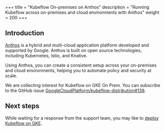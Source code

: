 +++
title = "Kubeflow On-premises on Anthos"
description = "Running Kubeflow across on-premises and cloud environments with Anthos"
weight = 200
+++

## Introduction

[Anthos](https://cloud.google.com/anthos) is a hybrid and multi-cloud 
application platform developed and supported by Google. Anthos is built on
open source technologies, including Kubernetes, Istio, and Knative.

Using Anthos, you can create a consistent setup across your on-premises and 
cloud environments, helping you to automate policy and security at scale.

We are collecting interest for Kubeflow on GKE On Prem. You can subscribe
to the GitHub issue [GoogleCloudPlatform/kubeflow-distribution#138](https://github.com/GoogleCloudPlatform/kubeflow-distribution/issues/138).

## Next steps

While waiting for a response from the support team, you may like to [deploy Kubeflow on GKE](/docs/deploy/).
